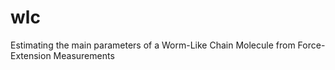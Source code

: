 # wlc
Estimating the main parameters of a Worm-Like Chain Molecule from Force-Extension Measurements

